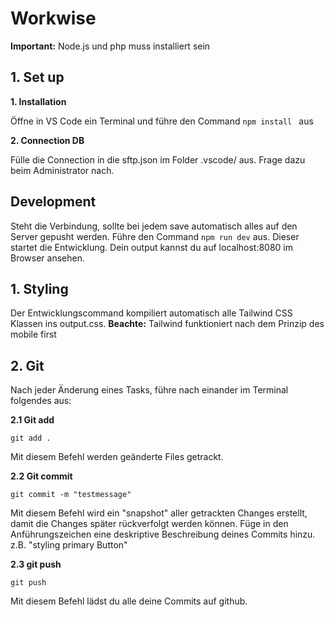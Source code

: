 # Workwise
**Important:** Node.js und php muss installiert sein

## 1. Set up

**1. Installation**

 Öffne in VS Code ein Terminal und führe den Command 
``
npm install 
``
aus

**2. Connection DB** 

Fülle die Connection in die sftp.json im Folder .vscode/ aus. Frage dazu beim Administrator nach.

## Development
Steht die Verbindung, sollte bei jedem save automatisch alles auf den Server gepusht werden. Führe den Command 
``
npm run dev
``
aus. Dieser startet die Entwicklung. Dein output kannst du auf localhost:8080 im Browser ansehen.

## 1. Styling

Der Entwicklungscommand kompiliert automatisch alle Tailwind CSS Klassen ins output.css.
**Beachte:** Tailwind funktioniert nach dem Prinzip des mobile first

<!-- Es kommt vor, dass das automatisch geänderte output.css nicht automatisch hocheladen wird. Falls dies auftritt mit cmd + shift + p nach "SFTP: Sync Local -> Remote" suchen und ausführen.  -->


## 2. Git
Nach jeder Änderung eines Tasks, führe nach einander im Terminal folgendes aus:


  **2.1 Git add**

  ``
  git add .
  ``

  Mit diesem Befehl werden geänderte Files getrackt.


  **2.2 Git commit**

  ``
  git commit -m "testmessage"
  ``

  Mit diesem Befehl wird ein "snapshot" aller getrackten Changes erstellt, damit die Changes später rückverfolgt werden können. Füge in den Anführungszeichen eine deskriptive Beschreibung deines Commits hinzu. z.B. "styling primary Button"

  **2.3 git push**

  ``
  git push
  ``

  Mit diesem Befehl lädst du alle deine Commits auf github.